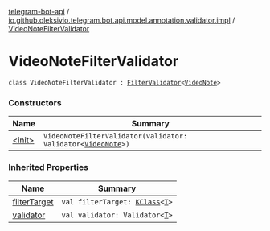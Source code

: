 [telegram-bot-api](../../index.md) / [io.github.oleksivio.telegram.bot.api.model.annotation.validator.impl](../index.md) / [VideoNoteFilterValidator](./index.md)

# VideoNoteFilterValidator

`class VideoNoteFilterValidator : `[`FilterValidator`](../../io.github.oleksivio.telegram.bot.api.model.annotation.validator/-filter-validator/index.md)`<`[`VideoNote`](../../io.github.oleksivio.telegram.bot.api.model.objects.std.files/-video-note/index.md)`>`

### Constructors

| Name | Summary |
|---|---|
| [&lt;init&gt;](-init-.md) | `VideoNoteFilterValidator(validator: Validator<`[`VideoNote`](../../io.github.oleksivio.telegram.bot.api.model.objects.std.files/-video-note/index.md)`>)` |

### Inherited Properties

| Name | Summary |
|---|---|
| [filterTarget](../../io.github.oleksivio.telegram.bot.api.model.annotation.validator/-filter-validator/filter-target.md) | `val filterTarget: `[`KClass`](https://kotlinlang.org/api/latest/jvm/stdlib/kotlin.reflect/-k-class/index.html)`<`[`T`](../../io.github.oleksivio.telegram.bot.api.model.annotation.validator/-filter-validator/index.md#T)`>` |
| [validator](../../io.github.oleksivio.telegram.bot.api.model.annotation.validator/-filter-validator/validator.md) | `val validator: Validator<`[`T`](../../io.github.oleksivio.telegram.bot.api.model.annotation.validator/-filter-validator/index.md#T)`>` |
